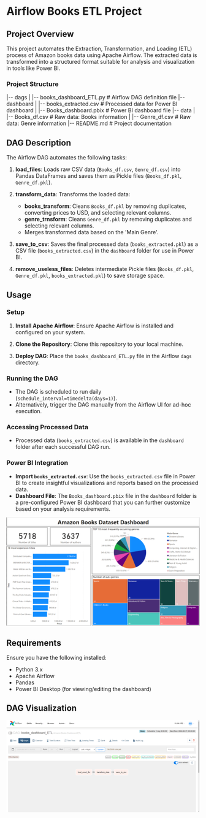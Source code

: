 # Airflow Books ETL Project

## Project Overview

This project automates the Extraction, Transformation, and Loading (ETL) process of Amazon books data using Apache Airflow. The extracted data is transformed into a structured format suitable for analysis and visualization in tools like Power BI.

### Project Structure
|-- dags
|   |-- books_dashboard_ETL.py       # Airflow DAG definition file
|-- dashboard
|   |-- books_extracted.csv          # Processed data for Power BI dashboard
|   |-- Books_dashboard.pbix         # Power BI dashboard file
|-- data
|   |-- Books_df.csv                 # Raw data: Books information
|   |-- Genre_df.csv                 # Raw data: Genre information
|-- README.md                         # Project documentation


## DAG Description

The Airflow DAG automates the following tasks:

1. **load_files**: Loads raw CSV data (`Books_df.csv`, `Genre_df.csv`) into Pandas DataFrames and saves them as Pickle files (`Books_df.pkl`, `Genre_df.pkl`).

2. **transform_data**: Transforms the loaded data:
   - **books_transform**: Cleans `Books_df.pkl` by removing duplicates, converting prices to USD, and selecting relevant columns.
   - **genre_trnsform**: Cleans `Genre_df.pkl` by removing duplicates and selecting relevant columns.
   - Merges transformed data based on the 'Main Genre'.

3. **save_to_csv**: Saves the final processed data (`books_extracted.pkl`) as a CSV file (`books_extracted.csv`) in the `dashboard` folder for use in Power BI.

4. **remove_useless_files**: Deletes intermediate Pickle files (`Books_df.pkl`, `Genre_df.pkl`, `books_extracted.pkl`) to save storage space.

## Usage

### Setup

1. **Install Apache Airflow**: Ensure Apache Airflow is installed and configured on your system.

2. **Clone the Repository**: Clone this repository to your local machine.

3. **Deploy DAG**: Place the `books_dashboard_ETL.py` file in the Airflow `dags` directory.

### Running the DAG

- The DAG is scheduled to run daily (`schedule_interval=timedelta(days=1)`).
- Alternatively, trigger the DAG manually from the Airflow UI for ad-hoc execution.

### Accessing Processed Data

- Processed data (`books_extracted.csv`) is available in the `dashboard` folder after each successful DAG run.

### Power BI Integration

- **Import `books_extracted.csv`**: Use the `books_extracted.csv` file in Power BI to create insightful visualizations and reports based on the processed data.
- **Dashboard File**: The `Books_dashboard.pbix` file in the `dashboard` folder is a pre-configured Power BI dashboard that you can further customize based on your analysis requirements.

![Dashboard view](images/dashboard_view.png)

## Requirements

Ensure you have the following installed:

- Python 3.x
- Apache Airflow
- Pandas
- Power BI Desktop (for viewing/editing the dashboard)

## DAG Visualization

![DAG Visualization](images/airflow_view.png)
